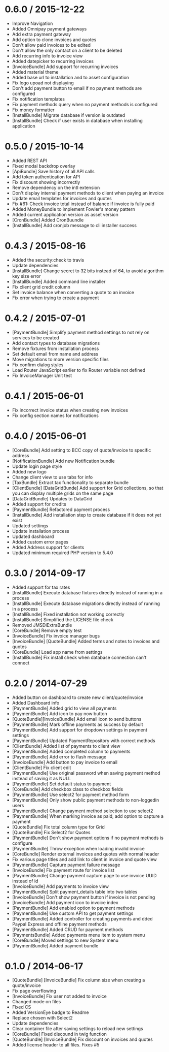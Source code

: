 0.6.0 / 2015-12-22
==================

  * Improve Navigation
  * Added Omnipay payment gateways
  * Add extra payment gateway
  * Add option to clone invoices and quotes
  * Don't allow paid invoices to be edited
  * Don't allow the only contact on a client to be deleted
  * Add recurring info to invoice view
  * Added datepicker to recurring invoices
  * [InvoiceBundle] Add support for recurring invoices
  * Added material theme
  * Added base url to installation and to asset configuration
  * Fix logo upoad not displaying
  * Don't add payment button to email if no payment methods are configured
  * Fix notification templates
  * Fix payment methods query when no payment methods is configured
  * Fix money formatter
  * [InstallBundle] Migrate database if version is outdated
  * [InstallBundle] Check if user exists in database when installing application

0.5.0 / 2015-10-14
==================

  * Added REST API
  * Fixed modal backdrop overlay
  * [ApiBundle] Save history of all API calls
  * Add token authentication for API
  * Fix discount showing incorrectly
  * Remove dependency on the intl extension
  * Don't display internal payment methods to client when paying an invoice
  * Update email templates for invoices and quotes
  * Fix #61: Check invoice total instead of balance if invoice is fully paid
  * Added MoneyBundle to implement Fowler's money pattern
  * Added current application version as asset version
  * [CronBundle] Added CronBuundle
  * [InstallBundle] Add cronjob message to cli installer success

0.4.3 / 2015-08-16
==================

  * Added the security:check to travis
  * Update dependencies
  * [InstallBundle] Change secret to 32 bits instead of 64, to avoid algorithm key size error
  * [InstallBundle] Added command line installer
  * Fix client grid credit column
  * Set invoice balance when converting a quote to an invoice
  * Fix error when trying to create a payment

0.4.2 / 2015-07-01
==================

  * [PaymentBundle] Simplify payment method settings to not rely on services to be created
  * Add contact types to database migrations
  * Remove fixtures from installation process
  * Set default email from name and address
  * Move migrations to more version specific files
  * Fix confirm dialog styles
  * Load Router JavaScript earlier to fix Router variable not defined
  * Fix InvoiceManager Unit test

0.4.1 / 2015-06-01
==================

  * Fix incorrect invoice status when creating new invoices
  * Fix config section names for notifications

0.4.0 / 2015-06-01
==================

  * [CoreBundle] Add setting to BCC copy of quote/invoice to specific address
  * [NotificationBundle] Add new Notification bundle
  * Update login page style
  * Added new logo
  * Change client view to use tabs for info
  * [TaxBundle] Extract tax functionality to separate bundle
  * [ClientBundle] [DataGridBunde] Add support for Grid collections, so that you can display multiple grids on the same page
  * [DataGridBundle] Updates to DataGrid
  * Added support for credits
  * [PaymentBundle] Refactored payment process
  * [InstallBundle] Add installation step to create database if it does not yet exist
  * Updated settings
  * Update installation process
  * Updated dashboard
  * Added custom error pages
  * Added Address support for clients
  * Updated minimum required PHP version to 5.4.0

0.3.0 / 2014-09-17
==================

 * Added support for tax rates
 * [InstallBundle] Execute database fixtures directly instead of running in a process
 * [InstallBundle] Execute database migrations directly instead of running in a process
 * [InstallBundle] Fixed installation not working correctly
 * [InstallBundle] Simplified the LICENSE file check
 * Removed JMSDiExtraBundle
 * [CoreBundle] Remove empty test
 * [InvoiceBundle] Fix invoice manager bugs
 * [InvoiceBundle] [QuoteBundle] Added terms and notes to invoices and quotes
 * [CoreBundle] Load app name from settings
 * [InstallBundle] Fix install check when database connection can't connect

0.2.0 / 2014-07-29
==================

 * Added button on dashboard to create new client/quote/invoice
 * Added Dashboard info
 * [PaymentBundle] Added grid to view all payments
 * [PaymentBundle] Add icon to pay now button
 * [QuoteBundle][InvoiceBundle] Add email icon to send buttons
 * [PaymentBundle] Mark offline payments as success by default
 * [PaymentBundle] Add support for dropdown settings in payment settings
 * [PaymentBundle] Updated PaymentRepository with correct methods
 * [ClientBundle] Added list of payments to client view
 * [PaymentBundle] Added completed column to payments
 * [PaymentBundle] Add error to flash message
 * [InvoiceBundle] Add button to pay invoice to email
 * [ClientBundle] Fix client edit
 * [PaymentBundle] Use original password when saving payment method instead of saving it as NULL
 * [PaymentBundle] Set default status to payment
 * [CoreBundle] Add checkbox class to checkbox fields
 * [PaymentBundle] Use select2 for payment method form
 * [PaymentBundle] Only show public payment methods to non-loggedin users
 * [PaymentBundle] Change payment method selection to use select2
 * [PaymentBundle] When marking invoice as paid, add option to capture a payment
 * [QuoteBundle] Fix total column type for Grid
 * [QuoteBundle] Fix Select2 for Quotes
 * [PaymentBundle] Don't show payment options if no payment methods is configure
 * [PaymentBundle] Throw exception when loading invalid invoice
 * [CoreBundle] Render external invoices and quotes with normal header
 * Fix various page titles and add link to client in invoice and quote view
 * [PaymentBundle] Capture payment failure message
 * [InvoiceBundle] Fix payment route for invoice list
 * [PaymentBundle] Change payment capture page to use invoice UUID instead of id
 * [InvoiceBundle] Add payments to invoice view
 * [PaymentBundle] Split payment_details table into two tables
 * [InvoiceBundle] Don't show payment button if invoice is not pending
 * [InvoiceBundle] Add payment icon to invoice index
 * [PaymentBundle] Add enabled option to payment methods
 * [PaymentBundle] Use custom API to get payment settings
 * [PaymentBundle] Added controller for creating payments and dded Paypal Express and offline payment methods
 * [PaymentBundle] Added CRUD for payment methods
 * [PaymentsBundle] Added payments menu item to system menu
 * [CoreBundle] Moved settings to new System menu
 * [PaymentBundle] Added payment bundle

0.1.0 / 2014-06-17
==================

 * [QuoteBundle] [InvoiceBundle] Fix column size when creating a quote/invoice
 * Fix page overflowing
 * [InvoiceBundle] Fix user not added to invoice
 * Changed mode on files
 * Fixed CS
 * Added VersionEye badge to Readme
 * Replace chosen with Select2
 * Update dependencies
 * Clear container file after saving settings to reload new settings
 * [CoreBundle] Fixed discound in twig function
 * [QuoteBundle] [InvoiceBundle] Fix discount on invoices and quotes
 * Added license header to all files. Fixes #5
